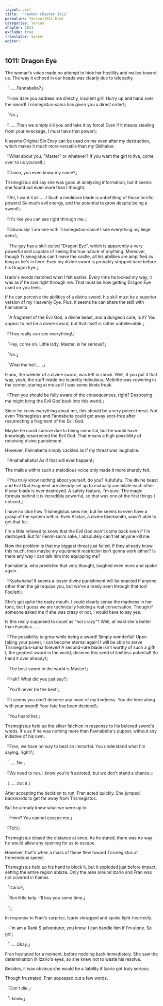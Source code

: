 ```yaml
---
layout: post
title:  "TenKen Chapter 1011"
permalink: Tenken/1011.html
categories: TenKen
chapter: 1011
exclude: true
translator: Seeker
editor: 
---
```

<h2>1011: Dragon Eye</h2>

 The woman's voice made no attempt to hide her hostility and malice toward us. The way it echoed in our heads was clearly due to telepathy.

「……Fannabelta?」

『How dare you address me directly, insolent girl! Hurry up and hand over the sword! Trismegistus-sama has given you a direct order!』

「No.」

『……Then we simply kill you and take it by force! Even if it means stealing from your wreckage, I must have that power!』

 It seems Original Sin Envy can be used on me even after my destruction, which makes it much more versatile than my Skilltaker.

『What about you, "Master" or whatever? If you want the girl to live, come over to us yourself.』

『Damn, you even know my name?』

 Trismegistus did say she was good at analyzing information, but it seems she found out even more than I thought.

『Ah, I want it all……! Such a mediocre blade is unbefitting of those terrific powers! So much evil energy, and the potential to grow despite being a sword!』

『It's like you can see right through me.』

『Obviously! I am one with Trismegistus-sama! I see everything my liege sees!』

「The guy has a skill called "Dragon Eye", which is apparently a very powerful skill capable of seeing the true nature of anything. Moreover, though Trismegistus can't leave the castle, all his abilities are amplified as long as he's in here. Even my divine sword is probably stripped bare before his Dragon Eye.」

 Izario's words matched what I felt earlier. Every time he looked my way, it was as if he saw right through me. That must be how getting Dragon Eye used on you feels.

 If he can perceive the abilities of a divine sword, his skill must be a superior version of my Heavenly Eye. Plus, it seems he can share the skill with Fannabelta.

「A fragment of the Evil God, a divine beast, and a dungeon core, is it? You appear to not be a divine sword, but that itself is rather unbelievable.」

『They really can see everything!』

「Hey, come on. Little lady, Master, is he serious?」

「Nn.」

「What the hell……」

 Izario, the wielder of a divine sword, was left in shock. Well, if you put it that way, yeah, the stuff inside me is pretty ridiculous. Meltritte was cowering in the corner, staring at me as if I was some kinda freak.

『Then you should be fully aware of the consequences, right? Destroying me might bring the Evil God back into this world.』

 Since he knew everything about me, this should be a very potent threat. Not even Trismegistus and Fannabelta could get away scot-free after resurrecting a fragment of the Evil God.

 Maybe he could survive due to being immortal, but he would have knowingly resurrected the Evil God. That means a high possibility of receiving divine punishment.

 However, Fannabelta simply cackled as if my threat was laughable.

『Ahahahahaha! As if that will ever happen!』

 The malice within such a melodious voice only made it more sharply felt.

『You truly know nothing about yourself, do you? Kufufufu. The divine beast and Evil God Fragment are already set up to mutually annihilate each other if your blade is ever destroyed. A safety feature, I'm sure. The magic formula behind it is incredibly powerful, so that was one of the first things I noticed.』

 I have no clue how Trismegistus sees me, but he seems to even have a grasp of the system within. Even Alistair, a divine blacksmith, wasn't able to get that far.

 I'm a little relieved to know that the Evil God won't come back even if I'm destroyed. But for Fenrir-san's sake, I absolutely can't let anyone kill me.

 Now the problem is that my biggest threat just failed. If they already know this much, then maybe my equipment restriction isn't gonna work either? Is there any way I can talk him into equipping me?

 Fannabelta, who predicted that very thought, laughed even more and spoke again.

『Kyahahaha! It seems a lesser divine punishment will be enacted if anyone other than the girl equips you, but we've already seen through that too! Foolish!』

 She's got quite the nasty mouth. I could clearly sense the madness in her tone, but I guess we are technically holding a real conversation. Though if someone asked me if she was crazy or not, I would have to say yes.

 Is this really supposed to count as "not crazy"? Well, at least she's better than Fanatics……

『The possibility to grow while being a sword! Simply wonderful! Upon taking your power, I can become eternal again! I will be able to serve Trismegistus-sama forever! A second-rate blade isn't worthy of such a gift! I, the greatest sword in the world, deserve this seed of limitless potential! So hand it over already!』

「The best sword in the world is Master!」

『Hah? What did you just say?』

「You'll never be the best!」

『It seems you don't deserve any more of my kindness. You die here along with your sword! Your fate has been decided!』

「You heard her.」

 Trismegistus held up the silver falchion in response to his beloved sword's words. It's as if he was nothing more than Fannabelta's puppet, without any initiative of his own.

『Fran, we have no way to beat an immortal. You understand what I'm saying, right?』

「……Nn.」

『We need to run. I know you're frustrated, but we don't stand a chance.』

（……Got it.）

 After accepting the decision to run, Fran acted quickly. She jumped backwards to get far away from Trismegistus.

 But he already knew what we were up to.

「Hmm? You cannot escape me.」

『Tch!』

 Trismegistus closed the distance at once. As he stated, there was no way he would allow any opening for us to escape.

 However, that's when a mass of flame flew toward Trismegistus at tremendous speed.

 Trismegistus held up his hand to block it, but it exploded just before impact, setting the entire region ablaze. Only the area around Izario and Fran was not covered in flames.

「Izario?」

「Run little lady. I'll buy you some time.」

「!」

 In response to Fran's surprise, Izario shrugged and spoke light-heartedly.

「I'm am a Rank S adventurer, you know. I can handle him if I'm alone. So go!」

「……Okay.」

 Fran hesitated for a moment, before nodding back immediately. She saw the determination in Izario's eyes, so she knew not to waste his resolve.

 Besides, it was obvious she would be a liability if Izario got truly serious.

 Though frustrated, Fran squeezed out a few words.

「Don't die.」

「I know.」


